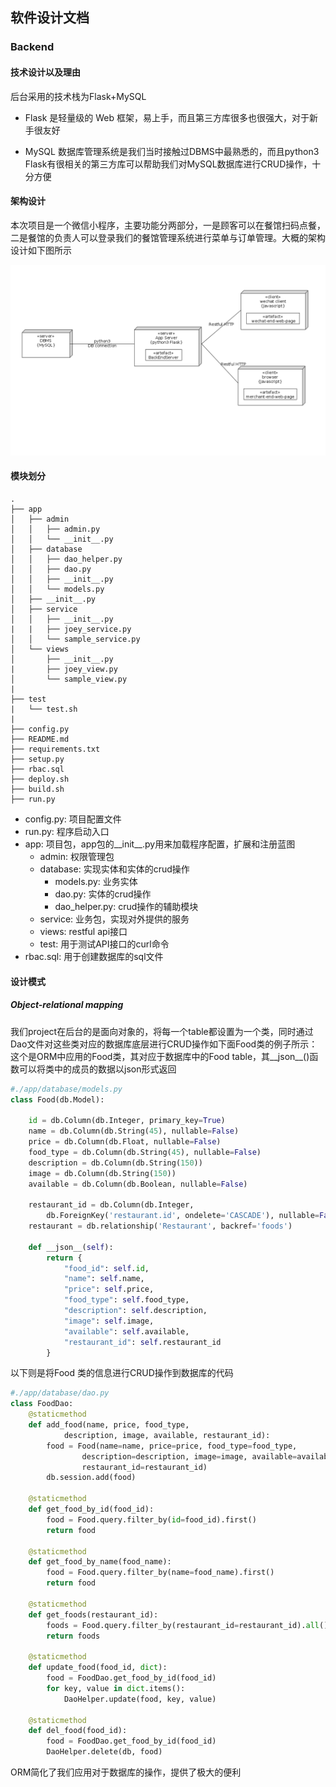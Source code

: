 ## 软件设计文档

### Backend

#### 技术设计以及理由

后台采用的技术栈为Flask+MySQL
* Flask 是轻量级的 Web 框架，易上手，而且第三方库很多也很强大，对于新手很友好

* MySQL 数据库管理系统是我们当时接触过DBMS中最熟悉的，而且python3 Flask有很相关的第三方库可以帮助我们对MySQL数据库进行CRUD操作，十分方便

#### 架构设计

本次项目是一个微信小程序，主要功能分两部分，一是顾客可以在餐馆扫码点餐，二是餐馆的负责人可以登录我们的餐馆管理系统进行菜单与订单管理。大概的架构设计如下图所示

![structure](https://github.com/sysu-badass/Dashboard/blob/master/images/structure.png?raw=true)

#### 模块划分

```
.
├── app
│   ├── admin
│   │   ├── admin.py
│   │   └── __init__.py
│   ├── database
│   │   ├── dao_helper.py
│   │   ├── dao.py
│   │   ├── __init__.py
│   │   └── models.py
│   ├── __init__.py
│   ├── service
│   │   ├── __init__.py
|   |   ├── joey_service.py
│   │   └── sample_service.py
│   └── views
│       ├── __init__.py
|       ├── joey_view.py
│       └── sample_view.py
|
├── test
|   └── test.sh
|
├── config.py
├── README.md
├── requirements.txt
├── setup.py
├── rbac.sql
├── deploy.sh
├── build.sh
├── run.py
```

* config.py: 项目配置文件
* run.py: 程序启动入口
* app: 项目包，app包的__init__.py用来加载程序配置，扩展和注册蓝图
  * admin: 权限管理包
  * database: 实现实体和实体的crud操作
     * models.py: 业务实体
     * dao.py: 实体的crud操作
     * dao_helper.py: crud操作的辅助模块
  * service: 业务包，实现对外提供的服务
  * views: restful api接口
  * test: 用于测试API接口的curl命令
* rbac.sql: 用于创建数据库的sql文件

#### 设计模式

##### Object-relational mapping

我们project在后台的是面向对象的，将每一个table都设置为一个类，同时通过Dao文件对这些类对应的数据库底层进行CRUD操作如下面Food类的例子所示：
这个是ORM中应用的Food类，其对应于数据库中的Food table，其__json__()函数可以将类中的成员的数据以json形式返回

```python
#./app/database/models.py
class Food(db.Model):

    id = db.Column(db.Integer, primary_key=True)
    name = db.Column(db.String(45), nullable=False)
    price = db.Column(db.Float, nullable=False)
    food_type = db.Column(db.String(45), nullable=False)
    description = db.Column(db.String(150))
    image = db.Column(db.String(150))
    available = db.Column(db.Boolean, nullable=False)

    restaurant_id = db.Column(db.Integer,
        db.ForeignKey('restaurant.id', ondelete='CASCADE'), nullable=False)
    restaurant = db.relationship('Restaurant', backref='foods')

    def __json__(self):
        return {
            "food_id": self.id,
            "name": self.name,
            "price": self.price,
            "food_type": self.food_type,
            "description": self.description,
            "image": self.image,
            "available": self.available,
            "restaurant_id": self.restaurant_id
        }
```

以下则是将Food 类的信息进行CRUD操作到数据库的代码

```python
#./app/database/dao.py
class FoodDao:
    @staticmethod
    def add_food(name, price, food_type,
            description, image, available, restaurant_id):
        food = Food(name=name, price=price, food_type=food_type,
                description=description, image=image, available=available,
                restaurant_id=restaurant_id)
        db.session.add(food)

    @staticmethod
    def get_food_by_id(food_id):
        food = Food.query.filter_by(id=food_id).first()
        return food

    @staticmethod
    def get_food_by_name(food_name):
        food = Food.query.filter_by(name=food_name).first()
        return food

    @staticmethod
    def get_foods(restaurant_id):
        foods = Food.query.filter_by(restaurant_id=restaurant_id).all()
        return foods

    @staticmethod
    def update_food(food_id, dict):
        food = FoodDao.get_food_by_id(food_id)
        for key, value in dict.items():
            DaoHelper.update(food, key, value)

    @staticmethod
    def del_food(food_id):
        food = FoodDao.get_food_by_id(food_id)
        DaoHelper.delete(db, food)
```

ORM简化了我们应用对于数据库的操作，提供了极大的便利
